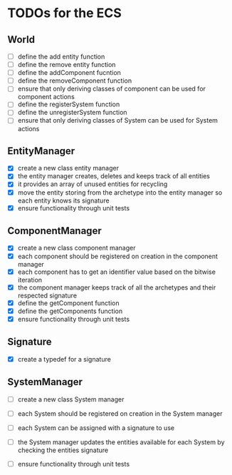 # TODOs for the ECS

## World
-[ ] define the add entity function
-[ ] define the remove entity function
-[ ] define the addComponent fucntion
-[ ] define the removeComponent function
-[ ] ensure that only deriving classes of component can be used for component actions 
-[ ] define the registerSystem function
-[ ] define the unregisterSystem function
-[ ] ensure that only deriving classes of System can be used for System actions 

## EntityManager
-[x] create a new class entity manager
-[x] the entity manager creates, deletes and keeps track of all entities 
-[x] it provides an array of unused entities for recycling
-[x] move the entity storing from the archetype into the entity manager so each entity knows its signature 
-[x] ensure functionality through unit tests 

## ComponentManager
-[x] create a new class component manager
-[x] each component should be registered on creation in the component manager
-[x] each component has to get an identifier value based on the bitwise iteration 
-[x] the component manager keeps track of all the archetypes and their respected signature 
-[x] define the getComponent function
-[x] define the getComponents function
-[x] ensure functionality through unit tests
 
## Signature 
-[x] create a typedef for a signature

## SystemManager
-[ ] create a new class System manager
-[ ] each System should be registered on creation in the System manager
-[ ] each System can be assigned with a signature to use 
-[ ] the System manager updates the entities available for each System by checking the entities signature
-[ ] ensure functionality through unit tests

